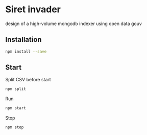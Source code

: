 # Siret invader 

design of a high-volume mongodb indexer using open data gouv

## Installation

```bash
npm install --save
```




## Start
Split CSV before start
```bash
npm split
```

Run
```bash
npm start
```

Stop
```bash
npm stop
```
